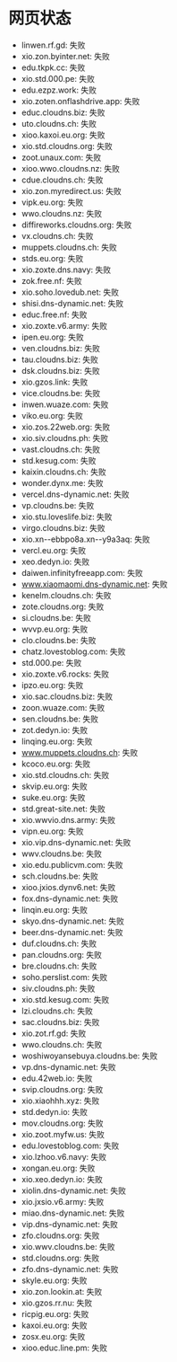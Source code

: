 # 网页状态
- linwen.rf.gd: 失败
- xio.zon.byinter.net: 失败
- edu.tkpk.cc: 失败
- xio.std.000.pe: 失败
- edu.ezpz.work: 失败
- xio.zoten.onflashdrive.app: 失败
- educ.cloudns.biz: 失败
- uto.cloudns.ch: 失败
- xioo.kaxoi.eu.org: 失败
- xio.std.cloudns.org: 失败
- zoot.unaux.com: 失败
- xioo.wwo.cloudns.nz: 失败
- cdue.cloudns.ch: 失败
- xio.zon.myredirect.us: 失败
- vipk.eu.org: 失败
- wwo.cloudns.nz: 失败
- diffireworks.cloudns.org: 失败
- vx.cloudns.ch: 失败
- muppets.cloudns.ch: 失败
- stds.eu.org: 失败
- xio.zoxte.dns.navy: 失败
- zok.free.nf: 失败
- xio.soho.lovedub.net: 失败
- shisi.dns-dynamic.net: 失败
- educ.free.nf: 失败
- xio.zoxte.v6.army: 失败
- ipen.eu.org: 失败
- ven.cloudns.biz: 失败
- tau.cloudns.biz: 失败
- dsk.cloudns.biz: 失败
- xio.gzos.link: 失败
- vice.cloudns.be: 失败
- inwen.wuaze.com: 失败
- viko.eu.org: 失败
- xio.zos.22web.org: 失败
- xio.siv.cloudns.ph: 失败
- vast.cloudns.ch: 失败
- std.kesug.com: 失败
- kaixin.cloudns.ch: 失败
- wonder.dynx.me: 失败
- vercel.dns-dynamic.net: 失败
- vp.cloudns.be: 失败
- xio.stu.loveslife.biz: 失败
- virgo.cloudns.biz: 失败
- xio.xn--ebbpo8a.xn--y9a3aq: 失败
- vercl.eu.org: 失败
- xeo.dedyn.io: 失败
- daiwen.infinityfreeapp.com: 失败
- www.xiaomaomi.dns-dynamic.net: 失败
- kenelm.cloudns.ch: 失败
- zote.cloudns.org: 失败
- si.cloudns.be: 失败
- wvvp.eu.org: 失败
- clo.cloudns.be: 失败
- chatz.lovestoblog.com: 失败
- std.000.pe: 失败
- xio.zoxte.v6.rocks: 失败
- ipzo.eu.org: 失败
- xio.sac.cloudns.biz: 失败
- zoon.wuaze.com: 失败
- sen.cloudns.be: 失败
- zot.dedyn.io: 失败
- linqing.eu.org: 失败
- www.muppets.cloudns.ch: 失败
- kcoco.eu.org: 失败
- xio.std.cloudns.ch: 失败
- skvip.eu.org: 失败
- suke.eu.org: 失败
- std.great-site.net: 失败
- xio.wwvio.dns.army: 失败
- vipn.eu.org: 失败
- xio.vip.dns-dynamic.net: 失败
- wwv.cloudns.be: 失败
- xio.edu.publicvm.com: 失败
- sch.cloudns.be: 失败
- xioo.jxios.dynv6.net: 失败
- fox.dns-dynamic.net: 失败
- linqin.eu.org: 失败
- skyo.dns-dynamic.net: 失败
- beer.dns-dynamic.net: 失败
- duf.cloudns.ch: 失败
- pan.cloudns.org: 失败
- bre.cloudns.ch: 失败
- soho.perslist.com: 失败
- siv.cloudns.ph: 失败
- xio.std.kesug.com: 失败
- lzi.cloudns.ch: 失败
- sac.cloudns.biz: 失败
- xio.zot.rf.gd: 失败
- wwo.cloudns.ch: 失败
- woshiwoyansebuya.cloudns.be: 失败
- vp.dns-dynamic.net: 失败
- edu.42web.io: 失败
- svip.cloudns.org: 失败
- xio.xiaohhh.xyz: 失败
- std.dedyn.io: 失败
- mov.cloudns.org: 失败
- xio.zoot.myfw.us: 失败
- edu.lovestoblog.com: 失败
- xio.lzhoo.v6.navy: 失败
- xongan.eu.org: 失败
- xio.xeo.dedyn.io: 失败
- xiolin.dns-dynamic.net: 失败
- xio.jxsio.v6.army: 失败
- miao.dns-dynamic.net: 失败
- vip.dns-dynamic.net: 失败
- zfo.cloudns.org: 失败
- xio.wwv.cloudns.be: 失败
- std.cloudns.org: 失败
- zfo.dns-dynamic.net: 失败
- skyle.eu.org: 失败
- xio.zon.lookin.at: 失败
- xio.gzos.rr.nu: 失败
- ricpig.eu.org: 失败
- kaxoi.eu.org: 失败
- zosx.eu.org: 失败
- xioo.educ.line.pm: 失败
